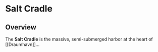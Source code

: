 # Salt Cradle

## Overview
The **Salt Cradle** is the massive, semi-submerged harbor at the heart of [[Draumhavn]]...